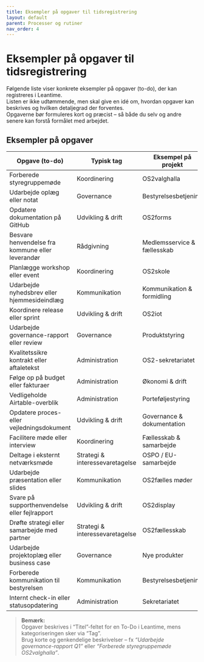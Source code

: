 ```yaml
---
title: Eksempler på opgaver til tidsregistrering
layout: default
parent: Processer og rutiner
nav_order: 4
---
```


# Eksempler på opgaver til tidsregistrering

Følgende liste viser konkrete eksempler på opgaver (to-do), der kan registreres i Leantime.  
Listen er ikke udtømmende, men skal give en idé om, hvordan opgaver kan beskrives og hvilken detaljegrad der forventes.  
Opgaverne bør formuleres kort og præcist – så både du selv og andre senere kan forstå formålet med arbejdet.


## Eksempler på opgaver

| Opgave (to-do) | Typisk tag | Eksempel på projekt |
|--------|-------------|--------------------|
| Forberede styregruppemøde | Koordinering | OS2valghalla |
| Udarbejde oplæg eller notat | Governance | Bestyrelsesbetjening |
| Opdatere dokumentation på GitHub | Udvikling & drift | OS2forms |
| Besvare henvendelse fra kommune eller leverandør | Rådgivning | Medlemsservice & fællesskab |
| Planlægge workshop eller event | Koordinering | OS2skole |
| Udarbejde nyhedsbrev eller hjemmesideindlæg | Kommunikation | Kommunikation & formidling |
| Koordinere release eller sprint | Udvikling & drift | OS2iot |
| Udarbejde governance-rapport eller review | Governance | Produktstyring |
| Kvalitetssikre kontrakt eller aftaletekst | Administration | OS2-sekretariatet |
| Følge op på budget eller fakturaer | Administration | Økonomi & drift |
| Vedligeholde Airtable-overblik | Administration | Porteføljestyring |
| Opdatere proces- eller vejledningsdokument | Udvikling & drift | Governance & dokumentation |
| Facilitere møde eller interview | Koordinering | Fællesskab & samarbejde |
| Deltage i eksternt netværksmøde | Strategi & interessevaretagelse | OSPO / EU-samarbejde |
| Udarbejde præsentation eller slides | Kommunikation | OS2fælles møder |
| Svare på supporthenvendelse eller fejlrapport | Udvikling & drift | OS2display |
| Drøfte strategi eller samarbejde med partner | Strategi & interessevaretagelse | OS2fællesskab |
| Udarbejde projektoplæg eller business case | Governance | Nye produkter |
| Forberede kommunikation til bestyrelsen | Kommunikation | Bestyrelsesbetjening |
| Internt check-in eller statusopdatering | Administration | Sekretariatet |


> **Bemærk:**  
> Opgaver beskrives i “Titel”-feltet for en To-Do i Leantime, mens kategoriseringen sker via “Tag”.  
> Brug korte og genkendelige beskrivelser – fx *“Udarbejde governance-rapport Q1”* eller *“Forberede styregruppemøde OS2valghalla”*.
